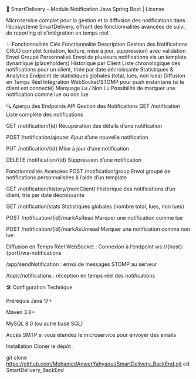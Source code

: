 🚀 SmartDelivery – Module Notification
Java Spring Boot | License

Microservice complet pour la gestion et la diffusion des notifications dans l’écosystème SmartDelivery, offrant des fonctionnalités avancées de suivi, de reporting et d’intégration en temps réel.

✨ Fonctionnalités Clés
Fonctionnalité	Description
Gestion des Notifications	CRUD complet (création, lecture, mise à jour, suppression) avec validation
Envoi Groupé Personnalisé	Envoi de plusieurs notifications via un template dynamique (placeholders)
Historique par Client	Liste chronologique des notifications pour un client, triée par date décroissante
Statistiques & Analytics	Endpoint de statistiques globales (total, lues, non lues)
Diffusion en Temps Réel	Intégration WebSocket/STOMP pour push instantané (si le client est connecté)
Marquage Lu / Non Lu	Possibilité de marquer une notification comme lue ou non lue

🔍 Aperçu des Endpoints API
Gestion des Notifications
GET /notification
Liste complète des notifications

GET /notification/{id}
Récupération des détails d’une notification

POST /notification/ajouter
Ajout d’une nouvelle notification

PUT /notification/{id}
Mise à jour d’une notification

DELETE /notification/{id}
Suppression d’une notification

Fonctionnalités Avancées
POST /notification/group
Envoi groupé de notifications personnalisées à l’aide d’un template

GET /notification/history/{nomClient}
Historique des notifications d’un client, trié par date décroissante

GET /notification/stats
Statistiques globales (nombre total, lues, non lues)

POST /notification/{id}/markAsRead
Marquer une notification comme lue

POST /notification/{id}/markAsUnread
Marquer une notification comme non lue

Diffusion en Temps Réel
WebSocket :
Connexion à l’endpoint ws://{host}:{port}/ws-notifications

/app/sendNotification : envoi de messages STOMP au serveur

/topic/notifications : réception en temps réel des notifications

🛠 Configuration Technique

Prérequis
Java 17+

Maven 3.8+

MySQL 8.0 (ou autre base SQL)

Accès SMTP si vous étendez le microservice pour envoyer des emails

Installation
Cloner le dépôt :

git clone https://github.com/MohamedAnwerYahyaoui/SmartDelivery_BackEnd.git
cd SmartDelivery_BackEnd



